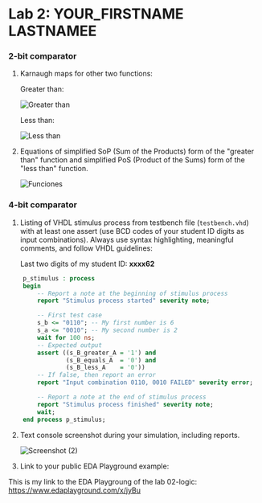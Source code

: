 # Lab 2: YOUR_FIRSTNAME LASTNAMEE

### 2-bit comparator

1. Karnaugh maps for other two functions:

   Greater than:

   ![Greater than](https://user-images.githubusercontent.com/91128806/155296850-59426b64-dfdc-4ef2-82fa-e9819c71dbbb.png)


   Less than:

   ![Less than](https://user-images.githubusercontent.com/91128806/155296934-80bc9f11-b778-4377-8e7e-93b2f28e5637.png)


2. Equations of simplified SoP (Sum of the Products) form of the "greater than" function and simplified PoS (Product of the Sums) form of the "less than" function.

   ![Funciones](https://user-images.githubusercontent.com/91128806/155296959-38cae003-d521-4891-b8d2-d74d2b55480a.png)


### 4-bit comparator

1. Listing of VHDL stimulus process from testbench file (`testbench.vhd`) with at least one assert (use BCD codes of your student ID digits as input combinations). Always use syntax highlighting, meaningful comments, and follow VHDL guidelines:

   Last two digits of my student ID: **xxxx62**

```vhdl
    p_stimulus : process
    begin
        -- Report a note at the beginning of stimulus process
        report "Stimulus process started" severity note;

        -- First test case
        s_b <= "0110"; -- My first number is 6
        s_a <= "0010"; -- My second number is 2
        wait for 100 ns;
        -- Expected output
        assert ((s_B_greater_A = '1') and
                (s_B_equals_A  = '0') and
                (s_B_less_A    = '0'))
        -- If false, then report an error
        report "Input combination 0110, 0010 FAILED" severity error;

        -- Report a note at the end of stimulus process
        report "Stimulus process finished" severity note;
        wait;
    end process p_stimulus;
```

2. Text console screenshot during your simulation, including reports.

   ![Screenshot (2)](https://user-images.githubusercontent.com/91128806/155543351-bb4e21bc-d99f-4f7c-b9a0-ffdd22630d3e.png)



3. Link to your public EDA Playground example:

This is my link to the EDA Playgroung of the lab 02-logic:
   https://www.edaplayground.com/x/jyBu
